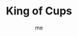 ---
# basics
title     		 : "King of Cups"
token					 : 'cups-14'
card_type			 : '' # major, minor, court
layout				 : "tarot-card"
author    		 : 'me'
one_liner 		 : ""
alt_names			 : ['Knight of Cups', 'Father of Horns']
images				 : ['/assets/images/tarot/rws/rw-cups-14.jpg']
keywords			 : ['wisdom', 'diplomacy', 'restraint', 'composure']
url						 : 'tarot/cards/cups-14'
aliases				 : []

personality    : "The King of Cups can represent anyone who tends to control (King) emotional and spiritual responses (Cups). The King may also represent the tendency to be more sober than emotional, or the need to maintain order in the face of an overwhelming situation."

meaning_light  : "Keeping a stiff upper lip. Being brave and clear in the face of adverse circumstances. Sharing experience as a way of comforting others. Making fair and empathetic decisions. Honoring the spirit, not just the letter, of the law."

meaning_shadow : "Allowing yourself to become rigid and unemotional. Making unfair decisions based on a hidden agenda. Making decisions without regard for their emotional impact on others. Abusing spiritual authority. Using emotional or spiritual leverage to exercise unhealthy control over others."

# more detail
correspondence_element 			: "Fire"
correspondence_affirmation 	: "I strive to be stable and fair-minded."
correspondence_story 				: "The main character must suppress or control an emotional response in order to complete a difficult task."

advice_relationships 	 : "Without adopting a “poker face,” some situations call for a little restraint. Calm down. Consider the other side’s arguments. Walk in the shoes of your partner or friend. Give strong emotions time to subside before taking action you may regret later."

advice_work 					 : "When everyone is running in circles and screaming, someone has to step forward, exercise restraint, and draw attention back to the work that remains. Refuse to be drawn into rumor-mongering and petty disagreements. Remain neutral, fair, and focused."

advice_spirituality 	 : "A deeper sense of Spirit should move us to greater service. Let wisdom guide you to a ministry that makes sense in terms of your life and your world. Consider taking on the role of a counselor or mentor. Use your experiences to help others mature."

advice_personal_growth : "The time has come to assume a leadership role, using your experiences to guide others. Find a way to give back some of what you’ve been given. You have more wisdom than you know; draw on newfound maturity to come to the aid of a cause greater than yourself."

advice_fortune_telling : "This card represents an older man with a gentle, sensitive presence, likely born between February 9th and March 10th, who is known for his fairness and tolerance."

questions	: ["What wise person could be consulted for good advice?", "How can I make sure I’m being as objective and fair as possible?", "To what extent am I capable of keeping a 'stiff upper lip?'", "What might happen if you elevated yourself above your conflicting emotions and saw things more clearly?", "How might shutting out the source of emotional noise and doubt help you make contact with what you really feel?"]

# referenced in the symbols.toml data file
symbols	  : ['king', 'cups', 'watery-throne', 'turbulent-seas']

# metadata
---